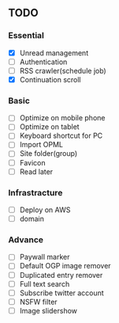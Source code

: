 ## TODO
### Essential
- [x] Unread management
- [ ] Authentication
- [ ] RSS crawler(schedule job)
- [x] Continuation scroll

### Basic
- [ ] Optimize on mobile phone
- [ ] Optimize on tablet
- [ ] Keyboard shortcut for PC
- [ ] Import OPML
- [ ] Site folder(group)
- [ ] Favicon 
- [ ] Read later

### Infrastracture
- [ ] Deploy on AWS
- [ ] domain

### Advance
- [ ] Paywall marker
- [ ] Default OGP image remover
- [ ] Duplicated entry remover
- [ ] Full text search
- [ ] Subscribe twitter account
- [ ] NSFW filter
- [ ] Image slidershow
